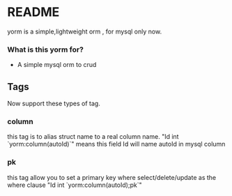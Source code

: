 # README #

yorm is a simple,lightweight orm  , for mysql only now.

### What is this yorm for? ###

* A simple mysql orm to crud

## Tags ##
 
Now support these types of tag.
### column ###
this tag is to alias struct name to a real column name. "Id int \`yorm:column(autoId)\`" means this field Id will name autoId in mysql column
### pk ###
this tag allow you to set a primary key where select/delete/update as the where clause  "Id int \`yorm:column(autoId);pk\`"




